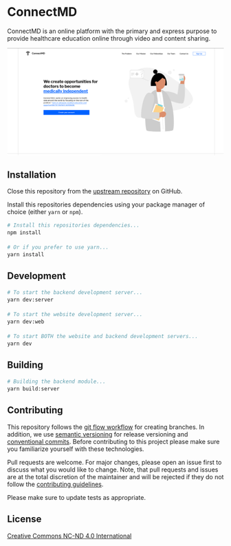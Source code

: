 # ConnectMD

ConnectMD is an online platform with the primary and express purpose to provide healthcare education online through video and content sharing.

![Image of Landing Page](docs/landing-hero.png)

## Installation

Close this repository from the [upstream repository](https://github.com/kosinw/connectmd) on GitHub.

Install this repositories dependencies using your package manager of choice (either `yarn` or `npm`).

```bash
# Install this repositories dependencies...
npm install

# Or if you prefer to use yarn...
yarn install
```

## Development

```bash
# To start the backend development server...
yarn dev:server

# To start the website development server...
yarn dev:web

# To start BOTH the website and backend development servers...
yarn dev
```

## Building

```bash
# Building the backend module...
yarn build:server
```

## Contributing
This repository follows the [git flow workflow](https://www.atlassian.com/git/tutorials/comparing-workflows/gitflow-workflow) for creating branches. In addition, we use [semantic versioning](https://semver.org/) for release versioning and [conventional commits](https://www.conventionalcommits.org/en/v1.0.0/). Before contributing to this project please make sure you familiarize yourself with these technologies.

Pull requests are welcome. For major changes, please open an issue first to discuss what you would like to change. Note, that pull requests and issues are at the total discretion of the maintainer and will be rejected if they do not follow the [contributing guidelines](##Contributing).

Please make sure to update tests as appropriate.

## License
[Creative Commons NC-ND 4.0 International](LICENSE.md)